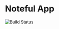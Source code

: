Noteful App
============================
[![Build Status](https://travis-ci.org/thinkful-ei19/duncan-noteful-v4.svg?branch=master)](https://travis-ci.org/thinkful-ei19/duncan-noteful-v4)